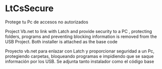 # LtCsSecure
Protege tu Pc de accesos no autorizados

Project Vb.net to link with Latch and provide security to a PC , protecting folders, programs and preventing blocking information is removed from the USB Project.
Both installer is attached as the base code


Proyecto vb.net para enlazar con Latch y proporcionar seguridad a un Pc, protegiendo carpetas, bloqueando programas e impidiendo que se saque información por los USB.
Se adjunta tanto instalador como el código base
